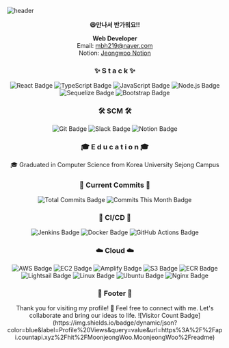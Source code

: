 <!--
**MoonjeongWoo/Moonjeongwoo** is a ✨ _special_ ✨ repository because its `README.md` (this file) appears on your GitHub profile.

Here are some ideas to get you started:

- 🔭 I’m currently working on ...
- 🌱 I’m currently learning ...
- 👯 I’m looking to collaborate on ...
- 🤔 I’m looking for help with ...
- 💬 Ask me about ...
- 📫 How to reach me: ...
- 😄 Pronouns: ...
- ⚡ Fun fact: ...
  -->

![header](https://capsule-render.vercel.app/api?type=waving&color=gradient&height=300&section=header&text=jeongWoo%20Moon😊&fontSize=90)

<div align=center>

<strong>😆만나서 반가워요!!</strong>

**Web Developer**  
Email: mbh219@naver.com  
Notion: [Jeongwoo Notion](https://www.notion.so/moonjeongwoo/JW-s-notion-4b964b567dfb4129b73ce4fcf363a3c3)

<h3> ✨ S t a c k ✨ </h3>

![React Badge](https://img.shields.io/badge/-React-61DAFB?logo=react&logoColor=white&style=for-the-badge)
![TypeScript Badge](https://img.shields.io/badge/-TypeScript-007ACC?logo=typescript&logoColor=white&style=for-the-badge)
![JavaScript Badge](https://img.shields.io/badge/-JavaScript-F7DF1E?logo=javascript&logoColor=black&style=for-the-badge)
![Node.js Badge](https://img.shields.io/badge/-Node.js-339933?logo=node.js&logoColor=white&style=for-the-badge)
![Sequelize Badge](https://img.shields.io/badge/-Sequelize-52B0E7?logo=sequelize&logoColor=white&style=for-the-badge)
![Bootstrap Badge](https://img.shields.io/badge/-Bootstrap-7952B3?logo=bootstrap&logoColor=white&style=for-the-badge)

<h3> 🛠 SCM 🛠 </h3>

![Git Badge](https://img.shields.io/badge/-Git-F05032?logo=git&logoColor=white&style=for-the-badge)
![Slack Badge](https://img.shields.io/badge/-Slack-4A154B?logo=slack&logoColor=white&style=for-the-badge)
![Notion Badge](https://img.shields.io/badge/-Notion-000000?logo=notion&logoColor=white&style=for-the-badge)

<h3> 🎓 E d u c a t i o n 🎓 </h3>

🎓 Graduated in Computer Science from Korea University Sejong Campus

<h3> 📜 Current Commits 📜 </h3>

![Total Commits Badge](https://img.shields.io/badge/Total%20Commits-500+-blue?style=for-the-badge&logo=github)
![Commits This Month Badge](https://img.shields.io/badge/Commits%20This%20Month-50-green?style=for-the-badge&logo=github)

<h3> 🔄 CI/CD 🔄 </h3>

![Jenkins Badge](https://img.shields.io/badge/-Jenkins-D24939?logo=jenkins&logoColor=white&style=for-the-badge)
![Docker Badge](https://img.shields.io/badge/-Docker-2496ED?logo=docker&logoColor=white&style=for-the-badge)
![GitHub Actions Badge](https://img.shields.io/badge/-GitHub%20Actions-2088FF?logo=github-actions&logoColor=white&style=for-the-badge)

<h3> ☁️ Cloud ☁️ </h3>

![AWS Badge](https://img.shields.io/badge/-AWS-232F3E?logo=amazon-aws&logoColor=white&style=for-the-badge)
![EC2 Badge](https://img.shields.io/badge/EC2-%23F58536.svg?&style=for-the-badge&logo=amazon-aws&logoColor=white)
![Amplify Badge](https://img.shields.io/badge/Amplify-%23FF9900.svg?&style=for-the-badge&logo=amazon-aws&logoColor=white)
![S3 Badge](https://img.shields.io/badge/S3-%23FF9900.svg?&style=for-the-badge&logo=amazon-aws&logoColor=white)
![ECR Badge](https://img.shields.io/badge/ECR-%23F58536.svg?&style=for-the-badge&logo=amazon-aws&logoColor=white)
![Lightsail Badge](https://img.shields.io/badge/Lightsail-%23FF9900.svg?&style=for-the-badge&logo=amazon-aws&logoColor=white)
![Linux Badge](https://img.shields.io/badge/-Linux-FCC624?logo=linux&logoColor=black&style=for-the-badge)
![Ubuntu Badge](https://img.shields.io/badge/-Ubuntu-E95420?logo=ubuntu&logoColor=white&style=for-the-badge)
![Nginx Badge](https://img.shields.io/badge/-Nginx-009639?logo=nginx&logoColor=white&style=for-the-badge)


<div align=center>

<h3> 📝 Footer 📝 </h3>
Thank you for visiting my profile! 🌼  
Feel free to connect with me. Let's collaborate and bring our ideas to life.  
![Visitor Count Badge](https://img.shields.io/badge/dynamic/json?color=blue&label=Profile%20Views&query=value&url=https%3A%2F%2Fapi.countapi.xyz%2Fhit%2FMoonjeongWoo.MoonjeongWoo%2Freadme)

</div>

</div>
